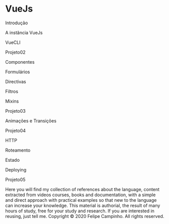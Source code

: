 # VueJs

Introdução



A instância VueJs

VueCLI

Projeto02

Componentes

Formulários

Directivas

Filtros

Mixins

Projeto03

Animações e Transições

Projeto04

HTTP

Roteamento

Estado

Deploying

Projeto05



Here you will find my collection of references about the language, content extracted from videos courses, books and documentation, with a simple and direct approach with practical examples so that new to the language can increase your knowledge. This material is authorial, the result of many hours of study, free for your study and research. If you are interested in reusing, just tell me. Copyright © 2020 Felipe Campinho. All rights reserved.
